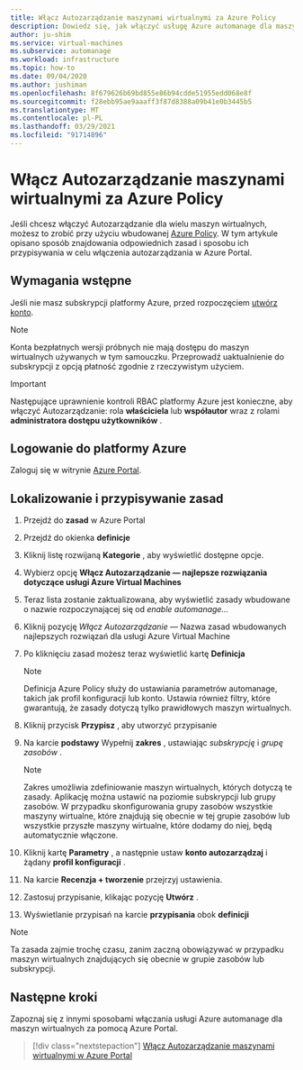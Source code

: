 ```yaml
---
title: Włącz Autozarządzanie maszynami wirtualnymi za Azure Policy
description: Dowiedz się, jak włączyć usługę Azure automanage dla maszyn wirtualnych za pomocą wbudowanej Azure Policy w Azure Portal.
author: ju-shim
ms.service: virtual-machines
ms.subservice: automanage
ms.workload: infrastructure
ms.topic: how-to
ms.date: 09/04/2020
ms.author: jushiman
ms.openlocfilehash: 8f679626b69bd855e86b94cdde51955edd068e8f
ms.sourcegitcommit: f28ebb95ae9aaaff3f87d8388a09b41e0b3445b5
ms.translationtype: MT
ms.contentlocale: pl-PL
ms.lasthandoff: 03/29/2021
ms.locfileid: "91714896"
---
```

# <a name="enable-automanage-for-virtual-machines-through-azure-policy"></a>Włącz Autozarządzanie maszynami wirtualnymi za Azure Policy

Jeśli chcesz włączyć Autozarządzanie dla wielu maszyn wirtualnych, możesz to zrobić przy użyciu wbudowanej [Azure Policy](..\governance\azure-management.md). W tym artykule opisano sposób znajdowania odpowiednich zasad i sposobu ich przypisywania w celu włączenia autozarządzania w Azure Portal.


## <a name="prerequisites"></a>Wymagania wstępne

Jeśli nie masz subskrypcji platformy Azure, przed rozpoczęciem [utwórz konto](https://azure.microsoft.com/pricing/purchase-options/pay-as-you-go/).

> [!NOTE]
> Konta bezpłatnych wersji próbnych nie mają dostępu do maszyn wirtualnych używanych w tym samouczku. Przeprowadź uaktualnienie do subskrypcji z opcją płatność zgodnie z rzeczywistym użyciem.

> [!IMPORTANT]
> Następujące uprawnienie kontroli RBAC platformy Azure jest konieczne, aby włączyć Autozarządzanie: rola **właściciela** lub **współautor** wraz z rolami **administratora dostępu użytkowników** .


## <a name="sign-in-to-azure"></a>Logowanie do platformy Azure

Zaloguj się w witrynie [Azure Portal](https://portal.azure.com/).


## <a name="locate-and-assign-the-policy"></a>Lokalizowanie i przypisywanie zasad

1. Przejdź do **zasad** w Azure Portal
1. Przejdź do okienka **definicje**
1. Kliknij listę rozwijaną **Kategorie** , aby wyświetlić dostępne opcje.
1. Wybierz opcję **Włącz Autozarządzanie — najlepsze rozwiązania dotyczące usługi Azure Virtual Machines**
1. Teraz lista zostanie zaktualizowana, aby wyświetlić zasady wbudowane o nazwie rozpoczynającej się od *enable automanage...*
1. Kliknij pozycję *Włącz Autozarządzanie —* Nazwa zasad wbudowanych najlepszych rozwiązań dla usługi Azure Virtual Machine
1. Po kliknięciu zasad możesz teraz wyświetlić kartę **Definicja**

    > [!NOTE]
    > Definicja Azure Policy służy do ustawiania parametrów automanage, takich jak profil konfiguracji lub konto. Ustawia również filtry, które gwarantują, że zasady dotyczą tylko prawidłowych maszyn wirtualnych.

1. Kliknij przycisk **Przypisz** , aby utworzyć przypisanie
1. Na karcie **podstawy** Wypełnij **zakres** , ustawiając *subskrypcję* i *grupę zasobów* .

    > [!NOTE]
    > Zakres umożliwia zdefiniowanie maszyn wirtualnych, których dotyczą te zasady. Aplikację można ustawić na poziomie subskrypcji lub grupy zasobów. W przypadku skonfigurowania grupy zasobów wszystkie maszyny wirtualne, które znajdują się obecnie w tej grupie zasobów lub wszystkie przyszłe maszyny wirtualne, które dodamy do niej, będą automatycznie włączone. 

1. Kliknij kartę **Parametry** , a następnie ustaw **konto autozarządzaj** i żądany **profil konfiguracji** . 
1. Na karcie **Recenzja + tworzenie** przejrzyj ustawienia.
1. Zastosuj przypisanie, klikając pozycję **Utwórz** .
1. Wyświetlanie przypisań na karcie **przypisania** obok **definicji**

> [!NOTE]
> Ta zasada zajmie trochę czasu, zanim zaczną obowiązywać w przypadku maszyn wirtualnych znajdujących się obecnie w grupie zasobów lub subskrypcji.


## <a name="next-steps"></a>Następne kroki 

Zapoznaj się z innymi sposobami włączania usługi Azure automanage dla maszyn wirtualnych za pomocą Azure Portal. 

> [!div class="nextstepaction"]
> [Włącz Autozarządzanie maszynami wirtualnymi w Azure Portal](quick-create-virtual-machines-portal.md)